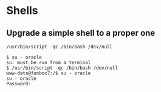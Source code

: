 # Shells

## Upgrade a simple shell to a proper one

`/usr/bin/script -qc /bin/bash /dev/null`

```text
$ su - oracle
su: must be run from a terminal
$ /usr/bin/script -qc /bin/bash /dev/null
www-data@funbox7:/$ su - oracle
su - oracle
Password:
```

